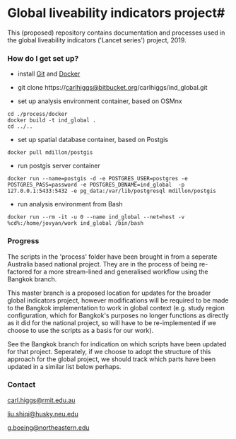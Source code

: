 # Global liveability indicators project#

This (proposed) repository contains documentation and processes used in the global liveability indicators ('Lancet series') project, 2019.

### How do I get set up? ###

* install [Git](https://git-scm.com/downloads) and [Docker](https://www.docker.com/products/docker-desktop)

* git clone https://carlhiggs@bitbucket.org/carlhiggs/ind_global.git

* set up analysis environment container, based on OSMnx

```
cd ./process/docker
docker build -t ind_global .
cd ../..
```

* set up spatial database container, based on Postgis

```
docker pull mdillon/postgis
```


* run postgis server container

```
docker run --name=postgis -d -e POSTGRES_USER=postgres -e POSTGRES_PASS=password -e POSTGRES_DBNAME=ind_global  -p 127.0.0.1:5433:5432 -e pg_data:/var/lib/postgresql mdillon/postgis
```

* run analysis environment from Bash

```
docker run --rm -it -u 0 --name ind_global --net=host -v %cd%:/home/jovyan/work ind_global /bin/bash 
```

### Progress ###
The scripts in the 'process' folder have been brought in from a seperate Australia based national project.  They are in the process of being re-factored for a more stream-lined and generalised workflow using the Bangkok branch.

This master branch is a proposed location for updates for the broader global indicators project, however modifications will be required to be made to the Bangkok implementation to work in global context
(e.g. study region configuration, which for Bangkok's purposes no longer functions as directly as it did for the national project, so will have to be re-implemented if we choose to use the scripts as a basis for our work).

See the Bangkok branch for indication on which scripts have been updated for that project.  Seperately, if we choose to adopt the structure of this approach for the global project, we should track which parts have been updated in a similar list below perhaps.

### Contact ###

carl.higgs@rmit.edu.au

liu.shiqi@husky.neu.edu

g.boeing@northeastern.edu


